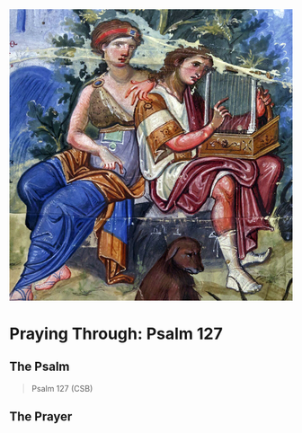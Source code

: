 <img class="intro-right" src="art-paris-psalter.jpg">

<style>
  li {list-style-type: none;}
  p + ul {
    margin-top: -18px;
}
</style>

# Praying Through: Psalm 127

## The Psalm

>Psalm 127 (CSB)  

## The Prayer

<div style="font-variant: small-caps;">

</div>
